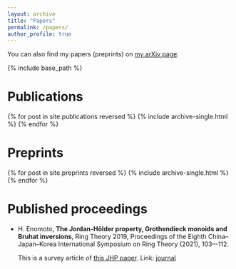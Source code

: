```yaml
---
layout: archive
title: "Papers"
permalink: /papers/
author_profile: true
---
```


You can also find my papers (preprints) on [my arXiv page](https://arxiv.org/a/enomoto_h_1.html).

{% include base_path %}

# Publications

{% for post in site.publications reversed %}
  {% include archive-single.html %}
{% endfor %}

# Preprints

{% for post in site.preprints reversed %}
  {% include archive-single.html %}
{% endfor %}

# Published proceedings
- H. Enomoto, **The Jordan-H&ouml;lder property, Grothendieck monoids and Bruhat inversions**, Ring Theory 2019, Proceedings of the Eighth China–Japan–Korea International Symposium on Ring Theory (2021), 103–-112.

  This is a survey article of [this JHP paper](/papers/JHP/). Link: [journal](https://doi.org/10.1142/9789811230295_0006)
